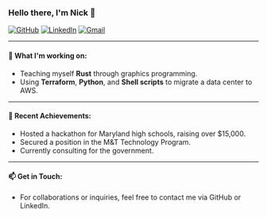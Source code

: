 ### Hello there, I'm Nick 👋

<div align="left">

[![GitHub](https://img.shields.io/badge/-GitHub-181717?style=flat-square&logo=GitHub&logoColor=white)](https://github.com/NC1107)
[![LinkedIn](https://img.shields.io/badge/-LinkedIn-0077B5?style=flat-square&logo=LinkedIn&logoColor=white)](https://www.linkedin.com/in/nicholas-conn-41b1b120a/)
[![Gmail](https://img.shields.io/badge/-Gmail-D14836?style=flat-square&logo=Gmail&logoColor=white)](mailto:nickpconn@gmail.com)
</div>

---

#### 💼 What I'm working on:
- Teaching myself **Rust** through graphics programming.
- Using **Terraform**, **Python**, and **Shell scripts** to migrate a data center to AWS.

---

#### 🌟 Recent Achievements:
- Hosted a hackathon for Maryland high schools, raising over $15,000.
- Secured a position in the M&T Technology Program.
- Currently consulting for the government.

---

#### 📫 Get in Touch:
- For collaborations or inquiries, feel free to contact me via GitHub or LinkedIn.